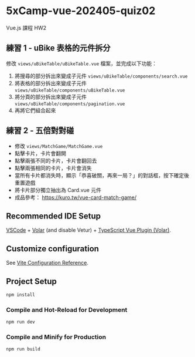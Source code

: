 # 5xCamp-vue-202405-quiz02
Vue.js 課程 HW2

## 練習 1 - uBike 表格的元件拆分
  修改 `views/uBikeTable/uBikeTable.vue` 檔案，並完成以下功能：  
  
  1. 將搜尋的部分拆出來變成子元件 `views/uBikeTable/components/search.vue`
  2. 將表格的部分拆出來變成子元件 `views/uBikeTable/components/uBikeTable.vue`
  3. 將分頁的部分拆出來變成子元件 `views/uBikeTable/components/pagination.vue`
  4. 再將它們組合起來

## 練習 2 - 五倍對對碰

  - 修改 `views/MatchGame/MatchGame.vue`
  - 點擊卡片，卡片會翻開
  - 點擊兩張不同的卡片，卡片會翻回去
  - 點擊兩張相同的卡片，卡片會消失
  - 當所有卡片都消失時，顯示「恭喜破關，再來一局？」的對話框，按下確定後重置遊戲
  - 將卡片部分獨立抽出為 Card.vue 元件
  - 成品參考： https://kuro.tw/vue-card-match-game/ 


## Recommended IDE Setup

[VSCode](https://code.visualstudio.com/) + [Volar](https://marketplace.visualstudio.com/items?itemName=Vue.volar) (and disable Vetur) + [TypeScript Vue Plugin (Volar)](https://marketplace.visualstudio.com/items?itemName=Vue.vscode-typescript-vue-plugin).

## Customize configuration

See [Vite Configuration Reference](https://vitejs.dev/config/).

## Project Setup

```sh
npm install
```

### Compile and Hot-Reload for Development

```sh
npm run dev
```

### Compile and Minify for Production

```sh
npm run build
```
